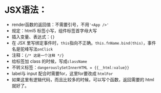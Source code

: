 # JSX语法：

- render函数的返回值：不需要引号，不用`'<App />'`
- 规定：html5 标签小写，组件标签首字母大写
- 插入变量、表达式：`{}`
- 在 JSX 里写绑定事件时，`this`指向不正确。`this.fnName.bind(this)`，事件名是驼峰写法`onClick`
- 注释：`{/* 这是一个注释 */}`
- 给标签加 class 的时候，写成`className`
- 不转义标签：`dangerouslySetInnerHTML = {{__html:value}}`
- label与 input 配合时需要for，这里for要改成 `htmlFor`
- 如果这里有逻辑代码，而且比较多的时候，可以写个函数，返回需要的 html 就好了。